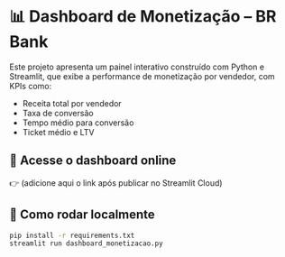 # 📊 Dashboard de Monetização – BR Bank

Este projeto apresenta um painel interativo construído com Python e Streamlit, que exibe a performance de monetização por vendedor, com KPIs como:

- Receita total por vendedor
- Taxa de conversão
- Tempo médio para conversão
- Ticket médio e LTV

## 🔗 Acesse o dashboard online

👉 (adicione aqui o link após publicar no Streamlit Cloud)

## 🚀 Como rodar localmente

```bash
pip install -r requirements.txt
streamlit run dashboard_monetizacao.py
```
